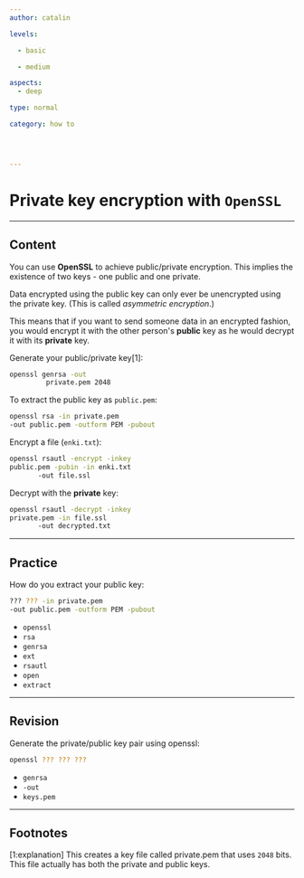 ```yaml
---
author: catalin

levels:

  - basic

  - medium

aspects:
  - deep

type: normal

category: how to




---
```


# Private key encryption with `OpenSSL`

---
## Content

You can use **OpenSSL** to achieve public/private encryption. This implies the existence of two keys - one public and one private. 

Data encrypted using the public key can only ever be unencrypted using the private key. (This is called *asymmetric encryption*.)

This means that if you want to send someone data in an encrypted fashion, you would encrypt it with the other person's **public** key as he would decrypt it with its **private** key.

Generate your public/private key[1]:
```bash
openssl genrsa -out 
         private.pem 2048
```
To extract the public key as `public.pem`:
```bash
openssl rsa -in private.pem 
-out public.pem -outform PEM -pubout
```

Encrypt a file (`enki.txt`):

```bash
openssl rsautl -encrypt -inkey 
public.pem -pubin -in enki.txt 
       -out file.ssl
```

Decrypt with the **private** key:
```bash
openssl rsautl -decrypt -inkey 
private.pem -in file.ssl 
       -out decrypted.txt


```

---
## Practice

How do you extract your public key:
```bash
??? ??? -in private.pem 
-out public.pem -outform PEM -pubout
```

* `openssl`
* `rsa`
* `genrsa`
* `ext`
* `rsautl`
* `open`
* `extract`

---
## Revision

Generate the private/public key pair using openssl:
```bash
openssl ??? ??? ???
```

* `genrsa`
* `-out`
* `keys.pem`

---
## Footnotes
[1:explanation] This creates a key file called private.pem that uses `2048` bits. This file actually has both the private and public keys.
 

